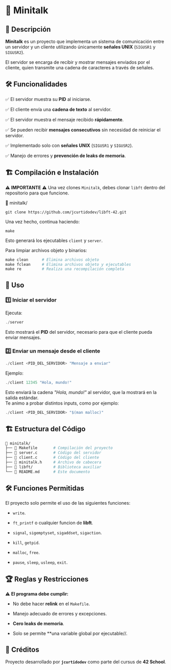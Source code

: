 # 📡 Minitalk
## 📌 Descripción
**Minitalk** es un proyecto que implementa un sistema de comunicación entre un servidor y un cliente utilizando únicamente **señales UNIX** (`SIGUSR1` y `SIGUSR2`).

El servidor se encarga de recibir y mostrar mensajes enviados por el cliente, quien transmite una cadena de caracteres a través de señales.

## 🛠️ Funcionalidades

✅ El servidor muestra su **PID** al iniciarse.

✅ El cliente envía una **cadena de texto** al servidor.

✅ El servidor muestra el mensaje recibido **rápidamente**.

✅ Se pueden recibir **mensajes consecutivos** sin necesidad de reiniciar el servidor.

✅ Implementado solo con **señales UNIX** (`SIGUSR1` y `SIGUSR2`).

✅ Manejo de errores y **prevención de leaks de memoria**.



## 🏗️ Compilación e Instalación
⚠️ **IMPORTANTE** ⚠️
Una vez clones `Minitalk`, debes clonar `libft` dentro del repositorio para que funcione.  


📂 minitalk/
```
git clone https://github.com/jcurtidodev/libft-42.git
```
Una vez hecho, continua haciendo:
```
make
```

Esto generará los ejecutables `client` y `server`.

Para limpiar archivos objeto y binarios:

```Makefile
make clean      # Elimina archivos objeto
make fclean     # Elimina archivos objeto y ejecutables
make re         # Realiza una recompilación completa
```

## 🚀 Uso

### 1️⃣ Iniciar el servidor

Ejecuta:
```C
./server
```
Esto mostrará el **PID** del servidor, necesario para que el cliente pueda enviar mensajes.

### 2️⃣ Enviar un mensaje desde el cliente
```C
./client <PID_DEL_SERVIDOR> "Mensaje a enviar"
```
Ejemplo:
```C
./client 12345 "Hola, mundo!"
```
Esto enviará la cadena _"Hola, mundo!"_ al servidor, que la mostrará en la salida estándar.  
Te animo a probar distintos inputs, como por ejemplo:
```C
./client <PID_DEL_SERVIDOR> "$(man malloc)"
```
## 🏗️ Estructura del Código
```Makefile
📂 minitalk/
├── 📜 Makefile       # Compilación del proyecto
├── 📜 server.c       # Código del servidor
├── 📜 client.c       # Código del cliente
├── 📜 minitalk.h     # Archivo de cabecera
├── 📂 libft/         # Biblioteca auxiliar
└── 📜 README.md      # Este documento
```
## 🛠️ Funciones Permitidas

El proyecto solo permite el uso de las siguientes funciones:

- `write`.

- `ft_printf` o cualquier funcion de **libft**.

- `signal`, `sigemptyset`, `sigaddset`, `sigaction`.

- `kill`, `getpid`.

- `malloc`, `free`.

- `pause`, `sleep`, `usleep`, `exit`.

## 🏆 Reglas y Restricciones

⚠️ **El programa debe cumplir:**

- No debe hacer **relink** en el `Makefile`.

- Manejo adecuado de errores y excepciones.

- **Cero leaks de memoria**.

- Solo se permite **una variable global por ejecutable//.

## 🤝 Créditos

Proyecto desarrollado por **`jcurtidodev`** como parte del cursus de **42 School**.
